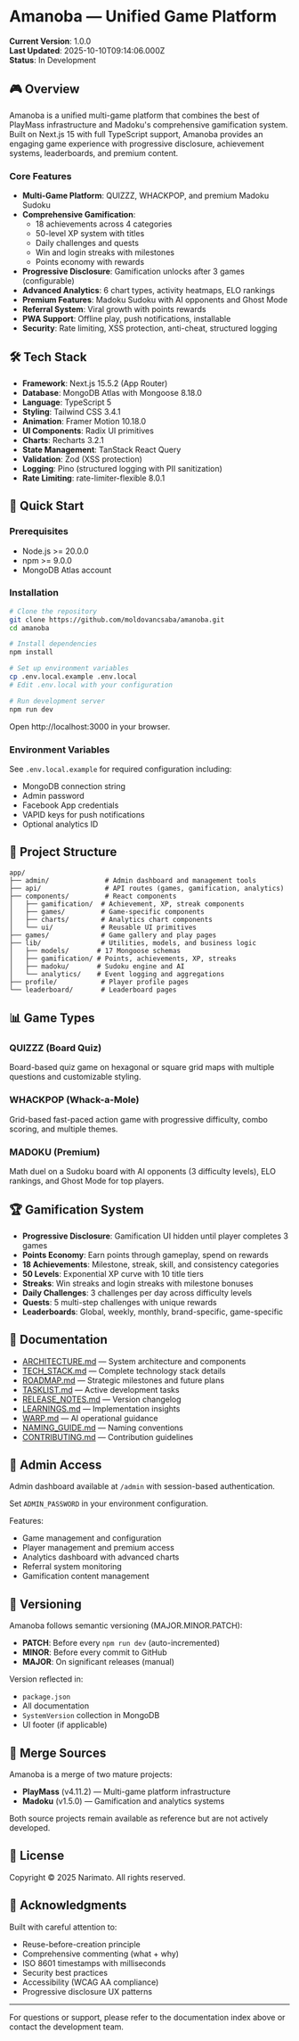 # Amanoba — Unified Game Platform

**Current Version**: 1.0.0  
**Last Updated**: 2025-10-10T09:14:06.000Z  
**Status**: In Development

## 🎮 Overview

Amanoba is a unified multi-game platform that combines the best of PlayMass infrastructure and Madoku's comprehensive gamification system. Built on Next.js 15 with full TypeScript support, Amanoba provides an engaging game experience with progressive disclosure, achievement systems, leaderboards, and premium content.

### Core Features

- **Multi-Game Platform**: QUIZZZ, WHACKPOP, and premium Madoku Sudoku
- **Comprehensive Gamification**:
  - 18 achievements across 4 categories
  - 50-level XP system with titles
  - Daily challenges and quests
  - Win and login streaks with milestones
  - Points economy with rewards
- **Progressive Disclosure**: Gamification unlocks after 3 games (configurable)
- **Advanced Analytics**: 6 chart types, activity heatmaps, ELO rankings
- **Premium Features**: Madoku Sudoku with AI opponents and Ghost Mode
- **Referral System**: Viral growth with points rewards
- **PWA Support**: Offline play, push notifications, installable
- **Security**: Rate limiting, XSS protection, anti-cheat, structured logging

## 🛠️ Tech Stack

- **Framework**: Next.js 15.5.2 (App Router)
- **Database**: MongoDB Atlas with Mongoose 8.18.0
- **Language**: TypeScript 5
- **Styling**: Tailwind CSS 3.4.1
- **Animation**: Framer Motion 10.18.0
- **UI Components**: Radix UI primitives
- **Charts**: Recharts 3.2.1
- **State Management**: TanStack React Query
- **Validation**: Zod (XSS protection)
- **Logging**: Pino (structured logging with PII sanitization)
- **Rate Limiting**: rate-limiter-flexible 8.0.1

## 🚀 Quick Start

### Prerequisites

- Node.js >= 20.0.0
- npm >= 9.0.0
- MongoDB Atlas account

### Installation

```bash
# Clone the repository
git clone https://github.com/moldovancsaba/amanoba.git
cd amanoba

# Install dependencies
npm install

# Set up environment variables
cp .env.local.example .env.local
# Edit .env.local with your configuration

# Run development server
npm run dev
```

Open http://localhost:3000 in your browser.

### Environment Variables

See `.env.local.example` for required configuration including:
- MongoDB connection string
- Admin password
- Facebook App credentials
- VAPID keys for push notifications
- Optional analytics ID

## 📁 Project Structure

```
app/
├── admin/              # Admin dashboard and management tools
├── api/                # API routes (games, gamification, analytics)
├── components/         # React components
│   ├── gamification/  # Achievement, XP, streak components
│   ├── games/         # Game-specific components
│   ├── charts/        # Analytics chart components
│   └── ui/            # Reusable UI primitives
├── games/             # Game gallery and play pages
├── lib/               # Utilities, models, and business logic
│   ├── models/       # 17 Mongoose schemas
│   ├── gamification/ # Points, achievements, XP, streaks
│   ├── madoku/       # Sudoku engine and AI
│   └── analytics/    # Event logging and aggregations
├── profile/           # Player profile pages
└── leaderboard/       # Leaderboard pages
```

## 📊 Game Types

### QUIZZZ (Board Quiz)
Board-based quiz game on hexagonal or square grid maps with multiple questions and customizable styling.

### WHACKPOP (Whack-a-Mole)
Grid-based fast-paced action game with progressive difficulty, combo scoring, and multiple themes.

### MADOKU (Premium)
Math duel on a Sudoku board with AI opponents (3 difficulty levels), ELO rankings, and Ghost Mode for top players.

## 🏆 Gamification System

- **Progressive Disclosure**: Gamification UI hidden until player completes 3 games
- **Points Economy**: Earn points through gameplay, spend on rewards
- **18 Achievements**: Milestone, streak, skill, and consistency categories
- **50 Levels**: Exponential XP curve with 10 title tiers
- **Streaks**: Win streaks and login streaks with milestone bonuses
- **Daily Challenges**: 3 challenges per day across difficulty levels
- **Quests**: 5 multi-step challenges with unique rewards
- **Leaderboards**: Global, weekly, monthly, brand-specific, game-specific

## 📖 Documentation

- [ARCHITECTURE.md](./ARCHITECTURE.md) — System architecture and components
- [TECH_STACK.md](./TECH_STACK.md) — Complete technology stack details
- [ROADMAP.md](./ROADMAP.md) — Strategic milestones and future plans
- [TASKLIST.md](./TASKLIST.md) — Active development tasks
- [RELEASE_NOTES.md](./RELEASE_NOTES.md) — Version changelog
- [LEARNINGS.md](./LEARNINGS.md) — Implementation insights
- [WARP.md](./WARP.md) — AI operational guidance
- [NAMING_GUIDE.md](./NAMING_GUIDE.md) — Naming conventions
- [CONTRIBUTING.md](./CONTRIBUTING.md) — Contribution guidelines

## 🔐 Admin Access

Admin dashboard available at `/admin` with session-based authentication.

Set `ADMIN_PASSWORD` in your environment configuration.

Features:
- Game management and configuration
- Player management and premium access
- Analytics dashboard with advanced charts
- Referral system monitoring
- Gamification content management

## 🔄 Versioning

Amanoba follows semantic versioning (MAJOR.MINOR.PATCH):
- **PATCH**: Before every `npm run dev` (auto-incremented)
- **MINOR**: Before every commit to GitHub
- **MAJOR**: On significant releases (manual)

Version reflected in:
- `package.json`
- All documentation
- `SystemVersion` collection in MongoDB
- UI footer (if applicable)

## 🤝 Merge Sources

Amanoba is a merge of two mature projects:
- **PlayMass** (v4.11.2) — Multi-game platform infrastructure
- **Madoku** (v1.5.0) — Gamification and analytics systems

Both source projects remain available as reference but are not actively developed.

## 📝 License

Copyright © 2025 Narimato. All rights reserved.

## 🙏 Acknowledgments

Built with careful attention to:
- Reuse-before-creation principle
- Comprehensive commenting (what + why)
- ISO 8601 timestamps with milliseconds
- Security best practices
- Accessibility (WCAG AA compliance)
- Progressive disclosure UX patterns

---

For questions or support, please refer to the documentation index above or contact the development team.
